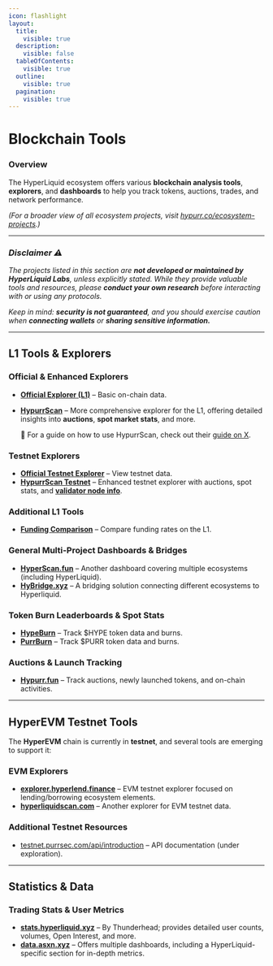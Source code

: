 ```yaml
---
icon: flashlight
layout:
  title:
    visible: true
  description:
    visible: false
  tableOfContents:
    visible: true
  outline:
    visible: true
  pagination:
    visible: true
---
```


# Blockchain Tools

### Overview

The HyperLiquid ecosystem offers various **blockchain analysis tools**, **explorers**, and **dashboards** to help you track tokens, auctions, trades, and network performance.

_(For a broader view of all ecosystem projects, visit_ [_hypurr.co/ecosystem-projects_](https://www.hypurr.co/ecosystem-projects)_.)_

***

### _Disclaimer ⚠️_

_The projects listed in this section are **not developed or maintained by HyperLiquid Labs**, unless explicitly stated. While they provide valuable tools and resources, please **conduct your own research** before interacting with or using any protocols._

_Keep in mind: **security is not guaranteed**, and you should exercise caution when **connecting wallets** or **sharing sensitive information.**_

***

## L1 Tools & Explorers

### **Official & Enhanced Explorers**

* [**Official Explorer (L1)**](https://app.hyperliquid.xyz/explorer) – Basic on-chain data.
*   [**HypurrScan**](https://hypurrscan.io/) – More comprehensive explorer for the L1, offering detailed insights into **auctions**, **spot market stats**, and more.

    📖 For a guide on how to use HypurrScan, check out their [guide on X](https://x.com/HypurrScan/status/1826398417641463842).

### **Testnet Explorers**

* [**Official Testnet Explorer**](https://app.hyperliquid-testnet.xyz/explorer) – View testnet data.
* [**HypurrScan Testnet**](https://testnet.hypurrscan.io/) – Enhanced testnet explorer with auctions, spot stats, and [**validator node info**](https://testnet.hypurrscan.io/staking).

### **Additional L1 Tools**

* [**Funding Comparison**](https://app.hyperliquid.xyz/fundingComparison) – Compare funding rates on the L1.

### **General Multi-Project Dashboards & Bridges**

* [**HyperScan.fun**](https://hyperscan.fun/) – Another dashboard covering multiple ecosystems (including HyperLiquid).
* [**HyBridge.xyz**](https://hybridge.xyz/) – A bridging solution connecting different ecosystems to Hyperliquid.

### **Token Burn Leaderboards & Spot Stats**

* [**HypeBurn**](https://www.hypeburn.fun/leaderboard) – Track $HYPE token data and burns.
* [**PurrBurn**](https://www.purrburn.fun/) – Track $PURR token data and burns.

### **Auctions & Launch Tracking**

* [**Hypurr.fun**](https://app.hypurr.fun/) – Track auctions, newly launched tokens, and on-chain activities.

***

## HyperEVM Testnet Tools

The **HyperEVM** chain is currently in **testnet**, and several tools are emerging to support it:

### **EVM Explorers**

* [**explorer.hyperlend.finance**](https://explorer.hyperlend.finance/) – EVM testnet explorer focused on lending/borrowing ecosystem elements.
* [**hyperliquidscan.com**](https://www.hyperliquidscan.com/) – Another explorer for EVM testnet data.

### **Additional Testnet Resources**

* [testnet.purrsec.com/api/introduction](https://testnet.purrsec.com/api/introduction) – API documentation (under exploration).

***

## Statistics & Data

### **Trading Stats & User Metrics**

* [**stats.hyperliquid.xyz**](https://stats.hyperliquid.xyz/) – By Thunderhead; provides detailed user counts, volumes, Open Interest, and more.
* [**data.asxn.xyz**](https://data.asxn.xyz/) – Offers multiple dashboards, including a HyperLiquid-specific section for in-depth metrics.
